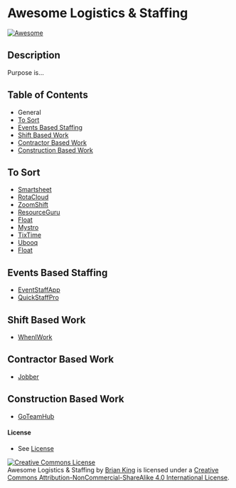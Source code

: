 # Awesome Logistics & Staffing

[![Awesome](https://cdn.rawgit.com/sindresorhus/awesome/d7305f38d29fed78fa85652e3a63e154dd8e8829/media/badge.svg)](https://github.com/sindresorhus/awesome)

## Description

Purpose is...

## Table of Contents

* General
* [To Sort](#to-sort)
* [Events Based Staffing](#events-based-staffing)
* [Shift Based Work](#shift-based-work)
* [Contractor Based Work](#contractor-based-work)
* [Construction Based Work](#construction-based-work)

## To Sort

* [Smartsheet](http://smartsheet.com)
* [RotaCloud](https://rotacloud.com/)
* [ZoomShift](https://www.zoomshift.com/)
* [ResourceGuru](http://resourceguruapp.com/)
* [Float](https://www.float.com/)
* [Mystro](https://www.mystro.co/)
* [TixTime](https://www.tixtime.com/)
* [Ubooq](http://ubooq.com/)
* [Float](https://www.float.com)

## Events Based Staffing
* [EventStaffApp](http://www.eventstaffapp.com/)
* [QuickStaffPro](http://quickstaffpro.com/)


## Shift Based Work
* [WhenIWork](http://wheniwork.com)



## Contractor Based Work
* [Jobber](https://getjobber.com)

## Construction Based Work
* [GoTeamHub](http://goteamhub.com/)

#### License

* See [License](license.md)



<a rel="license" href="http://creativecommons.org/licenses/by-nc-sa/4.0/"><img alt="Creative Commons License" style="border-width:0" src="https://i.creativecommons.org/l/by-nc-sa/4.0/88x31.png" /></a><br /><span xmlns:dct="http://purl.org/dc/terms/" property="dct:title">Awesome Logistics & Staffing</span> by <a xmlns:cc="http://creativecommons.org/ns#" href="https://github.com/brianjking/awesome-logistics-and-staffing" property="cc:attributionName" rel="cc:attributionURL">Brian King</a> is licensed under a <a rel="license" href="http://creativecommons.org/licenses/by-nc-sa/4.0/">Creative Commons Attribution-NonCommercial-ShareAlike 4.0 International License</a>.
